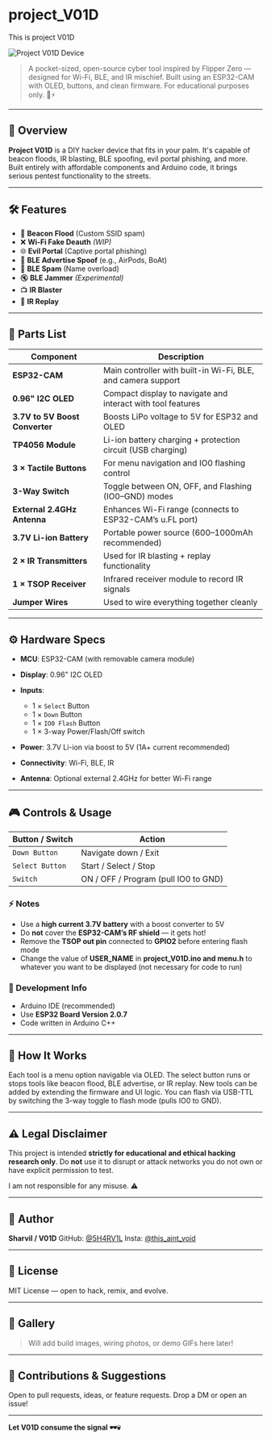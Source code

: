 # project_V01D
This is project V01D

![Project V01D Device](https://github.com/5H4RV1L/project_V01D/tree/main/Hardware/device.jpg?raw=true)

> A pocket-sized, open-source cyber tool inspired by Flipper Zero — designed for Wi-Fi, BLE, and IR mischief. Built using an ESP32-CAM with OLED, buttons, and clean firmware. For educational purposes only. 🧠⚡

---

## 🚀 Overview

**Project V01D** is a DIY hacker device that fits in your palm. It's capable of beacon floods, IR blasting, BLE spoofing, evil portal phishing, and more. Built entirely with affordable components and Arduino code, it brings serious pentest functionality to the streets.

---

## 🛠 Features

* 📶 **Beacon Flood** (Custom SSID spam)
* ❌ **Wi-Fi Fake Deauth** *(WIP)*
* 🌐 **Evil Portal** (Captive portal phishing)
* 📡 **BLE Advertise Spoof** (e.g., AirPods, BoAt)
* 👻 **BLE Spam** (Name overload)
* 🔇 **BLE Jammer** *(Experimental)*
* 📺 **IR Blaster**
* 🔁 **IR Replay**

---

## 🧩 Parts List

| Component                      | Description                                                  |
| ------------------------------ | ------------------------------------------------------------ |
| **ESP32-CAM**                  | Main controller with built-in Wi-Fi, BLE, and camera support |
| **0.96" I2C OLED**             | Compact display to navigate and interact with tool features  |
| **3.7V to 5V Boost Converter** | Boosts LiPo voltage to 5V for ESP32 and OLED                 |
| **TP4056 Module**              | Li-ion battery charging + protection circuit (USB charging)  |
| **3 × Tactile Buttons**        | For menu navigation and IO0 flashing control                 |
| **3-Way Switch**               | Toggle between ON, OFF, and Flashing (IO0–GND) modes         |
| **External 2.4GHz Antenna**    | Enhances Wi-Fi range (connects to ESP32-CAM’s u.FL port)     |
| **3.7V Li-ion Battery**        | Portable power source (600–1000mAh recommended)              |
| **2 × IR Transmitters**        | Used for IR blasting + replay functionality                  |
| **1 × TSOP Receiver**          | Infrared receiver module to record IR signals                |
| **Jumper Wires**               | Used to wire everything together cleanly                     |

---

## ⚙️ Hardware Specs

* **MCU**: ESP32-CAM (with removable camera module)
* **Display**: 0.96" I2C OLED
* **Inputs**:

  * 1 × `Select` Button
  * 1 × `Down` Button
  * 1 × `IO0 Flash` Button
  * 1 × 3-way Power/Flash/Off switch
* **Power**: 3.7V Li-ion via boost to 5V (1A+ current recommended)
* **Connectivity**: Wi-Fi, BLE, IR
* **Antenna**: Optional external 2.4GHz for better Wi-Fi range

---

## 🎮 Controls & Usage

| Button / Switch | Action                               |
| --------------- | ------------------------------------ |
| `Down Button`   | Navigate down / Exit                 |
| `Select Button` | Start / Select / Stop                |
| `Switch`        | ON / OFF / Program (pull IO0 to GND) |

### ⚡ Notes

* Use a **high current 3.7V battery** with a boost converter to 5V
* Do **not** cover the **ESP32-CAM’s RF shield** — it gets hot!
* Remove the **TSOP out pin** connected to **GPIO2** before entering flash mode
* Change the value of **USER_NAME** in **project_V01D.ino and menu.h** to whatever you want to be displayed (not 
necessary for code to run)
### 🔧 Development Info

* Arduino IDE (recommended)
* Use **ESP32 Board Version 2.0.7**
* Code written in Arduino C++

---

## 🧠 How It Works

Each tool is a menu option navigable via OLED. The select button runs or stops tools like beacon flood, BLE advertise, or IR replay. New tools can be added by extending the firmware and UI logic. You can flash via USB-TTL by switching the 3-way toggle to flash mode (pulls IO0 to GND).

---

## ⚠️ Legal Disclaimer

This project is intended **strictly for educational and ethical hacking research only**. Do **not** use it to disrupt or attack networks you do not own or have explicit permission to test.

I am not responsible for any misuse. ⚠️

---

## 👤 Author

**Sharvil / V01D**
GitHub: [@5H4RV1L](https://github.com/5H4RV1L)
Insta: [@this\_aint\_void](https://instagram.com/this_aint_void)

---

## 📄 License

MIT License — open to hack, remix, and evolve.

---

## 📸 Gallery

> Will add build images, wiring photos, or demo GIFs here later!

---

## 💬 Contributions & Suggestions

Open to pull requests, ideas, or feature requests. Drop a DM or open an issue!

---

**Let V01D consume the signal 🕶️💀**

